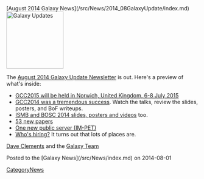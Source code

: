 <div class='newsItemHeader'>[August 2014 Galaxy News](/src/News/2014_08GalaxyUpdate/index.md)</div>

<div class='right'>
<a href='/src/GalaxyUpdates/2014_08/index.md'><img src="/src/Images/Logos/GalaxyUpdate200.png" alt="Galaxy Updates" width=150 /></a>
</div>

The [August 2014 Galaxy Update Newsletter](/src/GalaxyUpdates/2014_08/index.md) is out.  Here's a preview of what's inside:
 
* [GCC2015 will be held in Norwich, United Kingdom, 6-8 July 2015](/src/GalaxyUpdates/2014_08/index.md#gcc2015-norwich-united-kingdom-6-8-july-2015)
* [GCC2014 was a tremendous success](/src/GalaxyUpdates/2014_08/index.md#gcc2014-report).  Watch the talks, review the slides, posters, and BoF writeups.
* [ISMB and BOSC 2014 slides, posters and videos](/src/GalaxyUpdates/2014_08/index.md#galaxy--ismb-and-bosc-2014-slides-and-posters) too.
* [53 new papers](/src/GalaxyUpdates/2014_08/index.md#new-papers)
* [One new public server (IM-PET)](/src/GalaxyUpdates/2014_08/index.md#new-public-servers)
* [Who's hiring?](/src/GalaxyUpdates/2014_08/index.md#whos-hiring)  It turns out that lots of places are.

[Dave Clements](/src/DaveClements/index.md) and the [Galaxy Team](/src/GalaxyTeam/index.md)

<div class='newsItemFooter'>Posted to the [Galaxy News](/src/News/index.md) on 2014-08-01 </div>

[CategoryNews](/src/CategoryNews/index.md)
